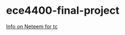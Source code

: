# ece4400-final-project

[Info on Neteem for tc](https://wiki.linuxfoundation.org/networking/netem)
